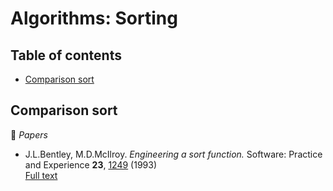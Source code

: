 # Algorithms: Sorting

## Table of contents

* [Comparison sort](#comparison-sort)

## Comparison sort

:page_facing_up: *Papers*

* J.L.Bentley, M.D.McIlroy. *Engineering a sort function.* Software: Practice and Experience **23**, [1249](https://dx.doi.org/10.1002/spe.4380231105) (1993)\
[Full text](https://cs.fit.edu/~pkc/classes/writing/samples/bentley93engineering.pdf)


